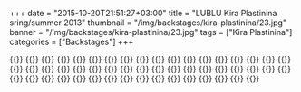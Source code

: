 +++
date = "2015-10-20T21:51:27+03:00"
title = "LUBLU Kira Plastinina sring/summer 2013"
thumbnail = "/img/backstages/kira-plastinina/23.jpg"
banner = "/img/backstages/kira-plastinina/23.jpg"
tags = ["Kira Plastinina"]
categories = ["Backstages"]
+++

{{<mkimage src="/img/backstages/kira-plastinina/01.jpg">}}
{{<mkimage src="/img/backstages/kira-plastinina/02.jpg">}}
{{<mkimage src="/img/backstages/kira-plastinina/03.jpg">}}
{{<mkimage src="/img/backstages/kira-plastinina/04.jpg">}}
{{<mkimage src="/img/backstages/kira-plastinina/05.jpg">}}
{{<mkimage src="/img/backstages/kira-plastinina/06.jpg">}}
{{<mkimage src="/img/backstages/kira-plastinina/07.jpg">}}
{{<mkimage src="/img/backstages/kira-plastinina/08.jpg">}}
{{<mkimage src="/img/backstages/kira-plastinina/09.jpg">}}
{{<mkimage src="/img/backstages/kira-plastinina/10.jpg">}}
{{<mkimage src="/img/backstages/kira-plastinina/11.jpg">}}
{{<mkimage src="/img/backstages/kira-plastinina/12.jpg">}}
{{<mkimage src="/img/backstages/kira-plastinina/13.jpg">}}
{{<mkimage src="/img/backstages/kira-plastinina/14.jpg">}}
{{<mkimage src="/img/backstages/kira-plastinina/15.jpg">}}
{{<mkimage src="/img/backstages/kira-plastinina/16.jpg">}}
{{<mkimage src="/img/backstages/kira-plastinina/17.jpg">}}
{{<mkimage src="/img/backstages/kira-plastinina/18.jpg">}}
{{<mkimage src="/img/backstages/kira-plastinina/19.jpg">}}
{{<mkimage src="/img/backstages/kira-plastinina/20.jpg">}}
{{<mkimage src="/img/backstages/kira-plastinina/21.jpg">}}
{{<mkimage src="/img/backstages/kira-plastinina/22.jpg">}}
{{<mkimage src="/img/backstages/kira-plastinina/23.jpg">}}
{{<mkimage src="/img/backstages/kira-plastinina/24.jpg">}}
{{<mkimage src="/img/backstages/kira-plastinina/25.jpg">}}
{{<mkimage src="/img/backstages/kira-plastinina/26.jpg">}}
{{<mkimage src="/img/backstages/kira-plastinina/27.jpg">}}
{{<mkimage src="/img/backstages/kira-plastinina/28.jpg">}}
{{<mkimage src="/img/backstages/kira-plastinina/29.jpg">}}
{{<mkimage src="/img/backstages/kira-plastinina/30.jpg">}}
{{<mkimage src="/img/backstages/kira-plastinina/31.jpg">}}
{{<mkimage src="/img/backstages/kira-plastinina/32.jpg">}}
{{<mkimage src="/img/backstages/kira-plastinina/33.jpg">}}
{{<mkimage src="/img/backstages/kira-plastinina/34.jpg">}}
{{<mkimage src="/img/backstages/kira-plastinina/35.jpg">}}
{{<mkimage src="/img/backstages/kira-plastinina/36.jpg">}}
{{<mkimage src="/img/backstages/kira-plastinina/37.jpg">}}
{{<mkimage src="/img/backstages/kira-plastinina/38.jpg">}}
{{<mkimage src="/img/backstages/kira-plastinina/39.jpg">}}
{{<mkimage src="/img/backstages/kira-plastinina/40.jpg">}}
{{<mkimage src="/img/backstages/kira-plastinina/41.jpg">}}
{{<mkimage src="/img/backstages/kira-plastinina/42.jpg">}}
{{<mkimage src="/img/backstages/kira-plastinina/43.jpg">}}
{{<mkimage src="/img/backstages/kira-plastinina/44.jpg">}}
{{<mkimage src="/img/backstages/kira-plastinina/45.jpg">}}
{{<mkimage src="/img/backstages/kira-plastinina/46.jpg">}}
{{<mkimage src="/img/backstages/kira-plastinina/47.jpg">}}
{{<mkimage src="/img/backstages/kira-plastinina/48.jpg">}}
{{<mkimage src="/img/backstages/kira-plastinina/49.jpg">}}
{{<mkimage src="/img/backstages/kira-plastinina/50.jpg">}}
{{<mkimage src="/img/backstages/kira-plastinina/51.jpg">}}
{{<mkimage src="/img/backstages/kira-plastinina/52.jpg">}}
